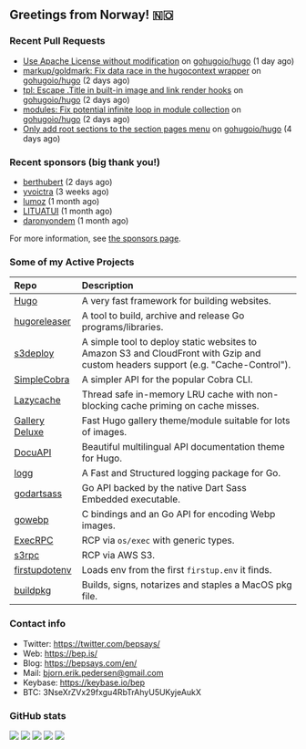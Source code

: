 ## Greetings from Norway! 🇳🇴

### Recent Pull Requests

- [Use Apache License without modification](https://github.com/gohugoio/hugo/pull/12416) on [gohugoio/hugo](https://github.com/gohugoio/hugo) (1 day ago)
- [markup/goldmark: Fix data race in the hugocontext wrapper](https://github.com/gohugoio/hugo/pull/12413) on [gohugoio/hugo](https://github.com/gohugoio/hugo) (2 days ago)
- [tpl: Escape .Title in built-in image and link render hooks](https://github.com/gohugoio/hugo/pull/12411) on [gohugoio/hugo](https://github.com/gohugoio/hugo) (2 days ago)
- [modules: Fix potential infinite loop in module collection](https://github.com/gohugoio/hugo/pull/12409) on [gohugoio/hugo](https://github.com/gohugoio/hugo) (2 days ago)
- [Only add root sections to the section pages menu](https://github.com/gohugoio/hugo/pull/12403) on [gohugoio/hugo](https://github.com/gohugoio/hugo) (4 days ago)

### Recent sponsors (big thank you!)

- [berthubert](https://github.com/berthubert) (2 days ago)
- [yvoictra](https://github.com/yvoictra) (3 weeks ago)
- [lumoz](https://github.com/lumoz) (1 month ago)
- [LITUATUI](https://github.com/LITUATUI) (1 month ago)
- [daronyondem](https://github.com/daronyondem) (1 month ago)

For more information, see [the sponsors page](https://github.com/sponsors/bep/).

### Some of my Active Projects

| Repo  | Description |
| :---------------------------------------- | :------------------------------------------- |
| [Hugo](https://github.com/gohugoio/hugo)|A very fast framework for building websites. |
| [hugoreleaser](https://github.com/gohugoio/hugoreleaser)| A tool to build, archive and release Go programs/libraries.  |
| [s3deploy](https://github.com/bep/s3deploy)| A simple tool to deploy static websites to Amazon S3 and CloudFront with Gzip and custom headers support (e.g. "Cache-Control").|
| [SimpleCobra](https://github.com/bep/simplecobra)|A simpler API for the popular Cobra CLI.|
| [Lazycache](https://github.com/bep/lazycache)| Thread safe in-memory LRU cache with non-blocking cache priming on cache misses.  |
| [Gallery Deluxe](https://github.com/bep/gallerydeluxe)|Fast Hugo gallery theme/module suitable for lots of images.  |
| [DocuAPI](https://github.com/bep/docuapi)| Beautiful multilingual API documentation theme for Hugo.  |
| [logg](https://github.com/bep/logg)| A Fast and Structured logging package for Go.  |
| [godartsass](https://github.com/bep/godartsass)| Go API backed by the native Dart Sass Embedded executable. |
| [gowebp](https://github.com/bep/gowebp)|C bindings and an Go API for encoding Webp images. |
| [ExecRPC](https://github.com/bep/execrpc)|RCP via `os/exec` with generic types.  |
| [s3rpc](https://github.com/bep/s3rpc)|RCP via AWS S3.|
| [firstupdotenv](https://github.com/bep/firstupdotenv)|Loads env from the first `firstup.env` it finds. |
| [buildpkg](https://github.com/bep/buildpkg)| Builds, signs, notarizes and staples a MacOS pkg file. |

### Contact info
- Twitter: https://twitter.com/bepsays/
- Web: https://bep.is/
- Blog: https://bepsays.com/en/
- Mail: bjorn.erik.pedersen@gmail.com
- Keybase: https://keybase.io/bep
- BTC: 3NseXrZVx29fxgu4RbTrAhyU5UKyjeAukX


### GitHub stats

![](https://github-profile-summary-cards.vercel.app/api/cards/profile-details?username=bep&theme=github)
![](https://github-profile-summary-cards.vercel.app/api/cards/repos-per-language?username=bep&theme=github)
![](https://github-profile-summary-cards.vercel.app/api/cards/most-commit-language?username=bep&theme=github)
![](https://github-profile-summary-cards.vercel.app/api/cards/stats?username=bep&theme=github)
![](https://github-profile-summary-cards.vercel.app/api/cards/productive-time?username=bep&theme=github)
